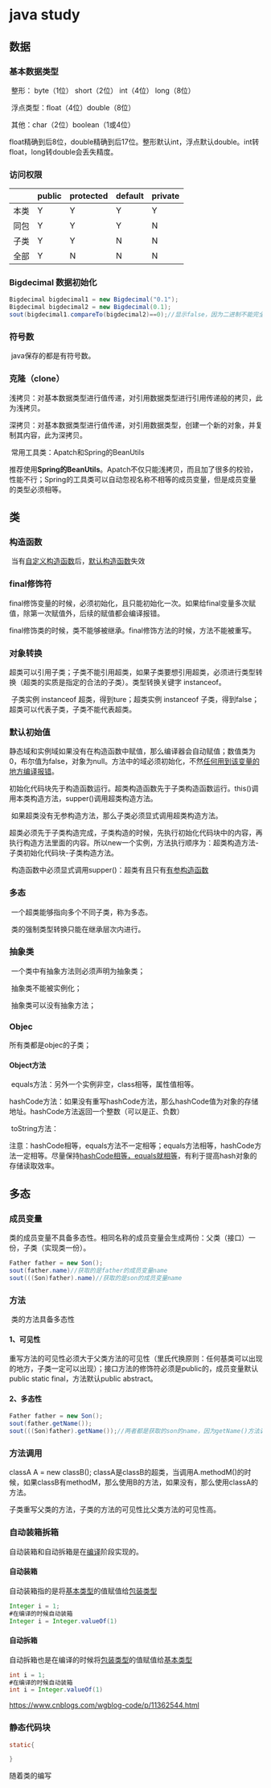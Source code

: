 # java study

## 数据

### 基本数据类型

​	整形： byte（1位） short（2位） int（4位） long（8位）

​	浮点类型：float（4位）double（8位）

​	其他：char（2位）boolean（1或4位） 

​	float精确到后8位，double精确到后17位。整形默认int，浮点默认double。int转float，long转double会丢失精度。

### 访问权限

|      | public | protected | default | private |
| ---- | ------ | --------- | ------- | ------- |
| 本类 | Y      | Y         | Y       | Y       |
| 同包 | Y      | Y         | Y       | N       |
| 子类 | Y      | Y         | N       | N       |
| 全部 | Y      | N         | N       | N       |

### Bigdecimal 数据初始化

```java
Bigdecimal bigdecimal1 = new Bigdecimal("0.1");
Bigdecimal bigdecimal2 = new Bigdecimal(0.1);
sout(bigdecimal1.compareTo(bigdecimal2)==0);//显示false，因为二进制不能完全表示0.1，bigdecimal1只能是0.1的约等数。
```

### 符号数

​	java保存的都是有符号数。

### 克隆（clone）

​	浅拷贝：对基本数据类型进行值传递，对引用数据类型进行引用传递般的拷贝，此为浅拷贝。

​	深拷贝：对基本数据类型进行值传递，对引用数据类型，创建一个新的对象，并复制其内容，此为深拷贝。

​	常用工具类：Apatch和Spring的BeanUtils

​	推荐使用**Spring的BeanUtils**。Apatch不仅只能浅拷贝，而且加了很多的校验，性能不行；Spring的工具类可以自动忽视名称不相等的成员变量，但是成员变量的类型必须相等。

## 类

### 构造函数

​	当有<u>自定义构造函数</u>后，<u>默认构造函数</u>失效

### final修饰符

​	final修饰变量的时候，必须初始化，且只能初始化一次。如果给final变量多次赋值，除第一次赋值外，后续的赋值都会编译报错。

​	final修饰类的时候，类不能够被继承。final修饰方法的时候，方法不能被重写。

### 对象转换

​	超类可以引用子类；子类不能引用超类，如果子类要想引用超类，必须进行类型转换（超类的实质是指定的合法的子类）。类型转换关键字 instanceof。

​	子类实例 instanceof 超类，得到ture；超类实例 instanceof 子类，得到false；超类可以代表子类，子类不能代表超类。

### 默认初始值

​	静态域和实例域如果没有在构造函数中赋值，那么编译器会自动赋值；数值类为0，布尔值为false，对象为null。方法中的域必须初始化，不然<u>任何用到该变量的地方编译报错</u>。

​	初始化代码块先于构造函数运行。超类构造函数先于子类构造函数运行。this()调用本类构造方法，supper()调用超类构造方法。

​	如果超类没有无参构造方法，那么子类必须显式调用超类构造方法。

​	超类必须先于子类构造完成，子类构造的时候，先执行初始化代码块中的内容，再执行构造方法里面的内容。所以new一个实例，方法执行顺序为：超类构造方法-子类初始化代码块-子类构造方法。

​	构造函数中必须显式调用supper()：超类有且只有<u>有参构造函数</u>

### 多态

​	一个超类能够指向多个不同子类，称为多态。

​	类的强制类型转换只能在继承层次内进行。

### 抽象类

​	一个类中有抽象方法则必须声明为抽象类；

​	抽象类不能被实例化；

​	抽象类可以没有抽象方法；

### Objec

所有类都是objec的子类；

#### Object方法

​	equals方法：另外一个实例非空，class相等，属性值相等。

​	hashCode方法：如果没有重写hashCode方法，那么hashCode值为对象的存储地址。hashCode方法返回一个整数（可以是正、负数）

​	toString方法：

​	注意：hashCode相等，equals方法不一定相等；equals方法相等，hashCode方法一定相等。尽量保持<u>hashCode相等，equals就相等</u>，有利于提高hash对象的存储读取效率。

## 多态

### 成员变量

​	类的成员变量不具备多态性。相同名称的成员变量会生成两份：父类（接口）一份，子类（实现类一份）。

```java
Father father = new Son();
sout(father.name)//获取的是father的成员变量name
sout(((Son)father).name)//获取的是son的成员变量name
```

### 方法

​	类的方法具备多态性

#### 1、可见性

​	重写方法的可见性必须大于父类方法的可见性（里氏代换原则：任何基类可以出现的地方，子类一定可以出现）；接口方法的修饰符必须是public的，成员变量默认public static final，方法默认public abstract。

#### 2、多态性

```java
Father father = new Son();
sout(father.getName());
sout(((Son)father).getName());//两者都是获取的son的name，因为getName()方法调用的是Son的getName()方法
```

### 方法调用

classA A = new classB(); classA是classB的超类，当调用A.methodM()的时候，如果classB有methodM，那么使用B的方法，如果没有，那么使用classA的方法。

子类重写父类的方法，子类的方法的可见性比父类方法的可见性高。

### 自动装箱拆箱

自动装箱和自动拆箱是在<u>编译</u>阶段实现的。

#### 自动装箱

自动装箱指的是将<u>基本类型</u>的值赋值给<u>包装类型</u>

```java
Integer i = 1;
#在编译的时候自动装箱
Integer i = Integer.valueOf(1)
```

#### 自动拆箱

自动拆箱也是在编译的时候将<u>包装类型</u>的值赋值给<u>基本类型</u>

```java
int i = 1;
#在编译的时候自动装箱
int i = Integer.valueOf(1)
```

https://www.cnblogs.com/wgblog-code/p/11362544.html

### 静态代码块

```java
static{

}
```

随着类的编写